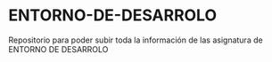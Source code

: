 # ENTORNO-DE-DESARROLO
Repositorio para poder subir toda la información de las asignatura de ENTORNO DE DESARROLO
